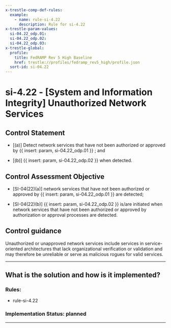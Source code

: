```yaml
---
x-trestle-comp-def-rules:
  example:
    - name: rule-si-4.22
      description: Rule for si-4.22
x-trestle-param-values:
  si-04.22_odp.01:
  si-04.22_odp.02:
  si-04.22_odp.03:
x-trestle-global:
  profile:
    title: FedRAMP Rev 5 High Baseline
    href: trestle://profiles/fedramp_rev5_high/profile.json
  sort-id: si-04.22
---
```


# si-4.22 - \[System and Information Integrity\] Unauthorized Network Services

## Control Statement

- \[(a)\] Detect network services that have not been authorized or approved by {{ insert: param, si-04.22_odp.01 }} ; and

- \[(b)\] {{ insert: param, si-04.22_odp.02 }} when detected.

## Control Assessment Objective

- \[SI-04(22)(a)\] network services that have not been authorized or approved by {{ insert: param, si-04.22_odp.01 }} are detected;

- \[SI-04(22)(b)\] {{ insert: param, si-04.22_odp.02 }} is/are initiated when network services that have not been authorized or approved by authorization or approval processes are detected.

## Control guidance

Unauthorized or unapproved network services include services in service-oriented architectures that lack organizational verification or validation and may therefore be unreliable or serve as malicious rogues for valid services.

______________________________________________________________________

## What is the solution and how is it implemented?

<!-- For implementation status enter one of: implemented, partial, planned, alternative, not-applicable -->

<!-- Note that the list of rules under ### Rules: is read-only and changes will not be captured after assembly to JSON -->

<!-- Add control implementation description here for control: si-4.22 -->

### Rules:

  - rule-si-4.22

### Implementation Status: planned

______________________________________________________________________
